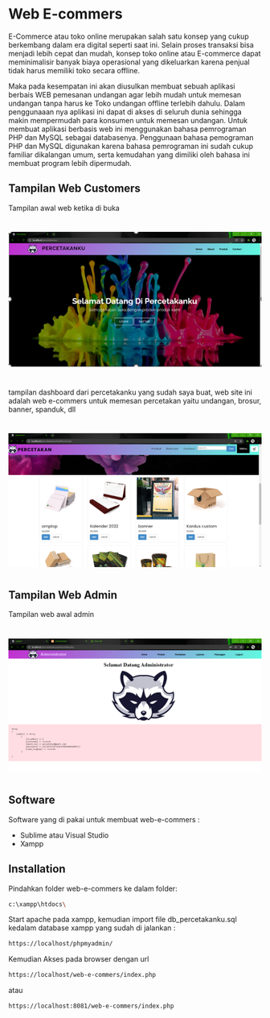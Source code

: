 # Web E-commers
E-Commerce atau toko online merupakan salah satu konsep yang cukup berkembang dalam era digital seperti saat ini. Selain proses transaksi bisa menjadi lebih cepat dan mudah, konsep toko online atau E-commerce dapat meminimalisir banyak biaya operasional yang dikeluarkan karena penjual tidak harus memiliki toko secara offline.

Maka pada kesempatan ini akan diusulkan membuat sebuah aplikasi berbais WEB pemesanan undangan agar lebih mudah untuk memesan undangan tanpa harus ke Toko undangan offline terlebih dahulu. Dalam penggunaaan nya aplikasi ini dapat di akses di seluruh dunia sehingga makin mempermudah para konsumen untuk memesan undangan. Untuk membuat aplikasi berbasis web ini menggunakan bahasa pemrograman PHP dan MySQL sebagai databasenya. Penggunaan bahasa pemograman PHP dan MySQL digunakan karena bahasa pemrograman ini sudah cukup familiar dikalangan umum, serta kemudahan yang dimiliki oleh bahasa ini membuat program lebih dipermudah.

## Tampilan Web Customers

Tampilan awal web ketika di buka
#
![alt text](https://github.com/MasRicardo/web-e-commers/blob/main/assets1/img/Screenshot%202024-12-18%20072640.png?raw=true)
#
tampilan dashboard dari percetakanku yang sudah saya buat, web site ini adalah web e-commers untuk memesan percetakan yaitu undangan, brosur, banner, spanduk, dll
#
![alt text](https://github.com/MasRicardo/web-e-commers/blob/main/assets1/img/Screenshot%202024-12-18%20072702.png?raw=true)

#
#

## Tampilan Web Admin
Tampilan web awal admin
#
![alt text](https://github.com/MasRicardo/web-e-commers/blob/main/assets1/img/Screenshot%202024-12-18%20072902.png?raw=true)
#
## Software
Software yang di pakai untuk membuat web-e-commers :
- Sublime atau Visual Studio
- Xampp

## Installation
Pindahkan folder web-e-commers ke dalam folder:

```sh
c:\xampp\htdocs\
```
Start apache pada xampp, kemudian import file db_percetakanku.sql kedalam database xampp yang sudah di jalankan :

```sh
https://localhost/phpmyadmin/
```
Kemudian Akses pada browser dengan url

```sh
https://localhost/web-e-commers/index.php
```
atau
```sh
https://localhost:8081/web-e-commers/index.php
```
